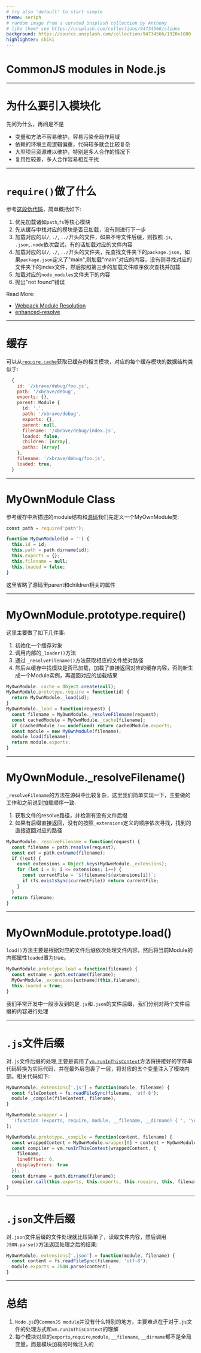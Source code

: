 ```yaml
---
# try also 'default' to start simple
theme: seriph
# random image from a curated Unsplash collection by Anthony
# like them? see https://unsplash.com/collections/94734566/slidev
background: https://source.unsplash.com/collection/94734566/1920x1080
highlighter: shiki
---
```


# CommonJS modules in Node.js

<a href="https://github.com/xbrave/slides.git" target="_blank" alt="GitHub"
  class="abs-br m-6 text-xl icon-btn opacity-50 !border-none !hover:text-white">
  <carbon-logo-github />
</a>

---
 
# 为什么要引入模块化
先问为什么，再问是不是

- 变量和方法不容易维护，容易污染全局作用域
- 依赖的环境主观逻辑偏重，代码较多就会比较复杂
- 大型项目资源难以维护，特别是多人合作的情况下
- 复用性较差，多人合作容易相互干扰

---

# `require()`做了什么
参考[这段伪代码](https://nodejs.org/api/modules.html#modules_all_together)，简单概括如下:
1. 优先加载诸如`path`,`fs`等核心模块
2. 先从缓存中找对应的模块是否已加载，没有则进行下一步
3. 加载对应的以`/`, `./`, `../`开头的文件，如果不带文件后缀，则按照`.js`, `.json`,`.node`依次尝试，有的话加载对应的文件内容
4. 加载对应的以`/`, `./`, `../`开头的文件夹，先查找文件夹下的`package.json`，如果`package.json`定义了"main",则加载"main"对应的内容，没有则寻找对应的文件夹下的index文件，然后按照第三步的加载文件顺序依次查找并加载
5. 加载对应的`node_modules`文件夹下的内容
6. 抛出"not found"错误

Read More: 
* [Webpack Module Resolution](https://webpack.js.org/concepts/module-resolution/)
* [enhanced-resolve](https://github.com/webpack/enhanced-resolve)

---

# 缓存
可以从[`require.cache`](https://nodejs.org/dist/latest-v14.x/docs/api/modules.html#modules_require_cache)获取已缓存的相关模块，对应的每个缓存模块的数据结构类似于:
```js {2|4|15|16}
  {
    id: '/xbrave/debug/foo.js',
    path: '/xbrave/debug',
    exports: {},
    parent: Module {
      id: '.',
      path: '/xbrave/debug',
      exports: {},
      parent: null,
      filename: '/xbrave/debug/index.js',
      loaded: false,
      children: [Array],
      paths: [Array]
    },
    filename: '/xbrave/debug/foo.js',
    loaded: true,
  }
``` 
---

# MyOwnModule Class
参考缓存中所描述的module结构和[源码](https://github.com/nodejs/node/blob/910efc2d9a69ac32205d64e4835df481fc057f02/lib/internal/modules/cjs/loader.js#L168)我们先定义一个MyOwnModule类:
```js
const path = require('path');

function MyOwnModule(id = '') {
  this.id = id;
  this.path = path.dirname(id);
  this.exports = {};
  this.filename = null;
  this.loaded = false;
}
```
这里省略了源码里parent和children相关的属性

---

# MyOwnModule.prototype.require()
这里主要做了如下几件事:
1. 初始化一个缓存对象
2. 调用内部的`_loader()`方法
3. 通过 `_resolveFilename()`方法获取相应的文件绝对路径
4. 然后从缓存中找模块是否已加载，加载了直接返回对应的缓存内容，否则新生成一个Module实例，再返回对应的加载结果
```js {1|3|6|8-11|all}
MyOwnModule._cache = Object.create(null);
MyOwnModule.prototype.require = function(id) {
  return MyOwnModule._load(id);
}
MyOwnModule._load = function(request) {
  const filename = MyOwnModule._resolveFilename(request);
  const cachedModule = MyOwnModule._cache[filename];
  if (cachedModule !== undefined) return cachedModule.exports;
  const module = new MyOwnModule(filename);
  module.load(filename);
  return module.exports;
}
```
---

# MyOwnModule._resolveFilename()
`_resolveFilename`的方法在源码中比较复杂，这里我们简单实现一下，主要做的工作和之前说到加载顺序一致:
1. 获取文件的resolve路径，并检测有没有文件后缀
2. 如果有后缀直接返回，没有的按照`_extensions`定义的顺序依次寻找，找到的直接返回对应的路径
```js {2-3|8|all}
MyOwnModule._resolveFilename = function(request) {
  const filename = path.resolve(request);
  const ext = path.extname(filename);
  if (!ext) {
    const extensions = Object.keys(MyOwnModule._extensions);
    for (let i = 0; i <= extensions; i++) {
      const currentFile = `${filename}${extensions[i]}`;
      if (fs.existsSync(currentFile)) return currentFile;
    }
  }
  return filename;
}
```
---

# MyOwnModule.prototype.load()
`load()`方法主要是根据对应的文件后缀依次处理文件内容，然后将当前Module的内部属性`loaded`置为true。
```js
MyOwnModule.prototype.load = function(filename) {
  const extname = path.extname(filename);
  MyOwnModule._extensions[extname](this,filename);
  this.loaded = true;
}
```
我们平常开发中一般涉及到的是`.js`和`.json`的文件后缀，我们分别对两个文件后缀的内容进行处理

---

# `.js`文件后缀
对`.js`文件后缀的处理,主要是调用了[`vm.runInThisContext`](https://nodejs.org/api/vm.html#vm_script_runinthiscontext_options)方法将拼接好的字符串代码转换为实际代码，并在最外层包裹了一层，将对应的五个变量注入了模块内部。相关代码如下:
```js {2|7|12-16|18|all}
MyOwnModule._extensions['.js'] = function(module, filename) {
  const fileContent = fs.readFileSync(filename, 'utf-8');
  module._compile(fileContent, filename);
} 

MyOwnModule.wrapper = [
  '(function (exports, require, module, __filename, __dirname) { ', '\n});',
];

MyOwnModule.prototype._compile = function(content, filename) {
  const wrappedContent = MyOwnModule.wrapper[0] + content + MyOwnModule.wrapper[1];
  const compiler = vm.runInThisContext(wrappedContent, {
    filename,
    lineOffset: 0,
    displayErrors: true
  });
  const dirname = path.dirname(filename);
  compiler.call(this.exports, this.exports, this.require, this, filename, dirname);
}
```
---

# `.json`文件后缀
对`.json`文件后缀的文件处理就比较简单了，读取文件内容，然后调用`JSON.parse()`方法返回处理之后的结果:
```js {2|all}
MyOwnModule._extensions['.json'] = function(module, filename) {
  const content = fs.readFileSync(filename, 'utf-8');
  module.exports = JSON.parse(content);
}
```
---

# 总结
1. `Node.js`的`CommonJS module`并没有什么特别的地方，主要难点在于对于`.js`文件的处理方式和`vm.runInThisContext`的理解
2. 每个模块对应的`exports`,`require`,`module`, `__filename`, `__dirname`都不是全局变量，而是模块加载的时候注入的

